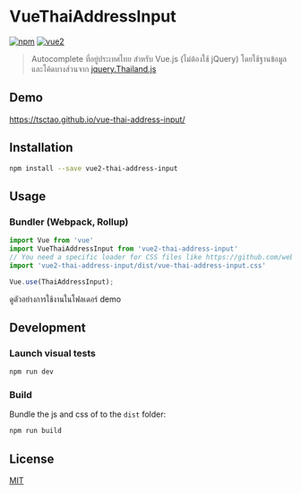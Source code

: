 # VueThaiAddressInput

[![npm](https://img.shields.io/npm/v/vue-thai-address-input.svg)](https://www.npmjs.com/package/vue-thai-address-input) [![vue2](https://img.shields.io/badge/vue-2.x-brightgreen.svg)](https://vuejs.org/)

> Autocomplete ที่อยู่ประเทศไทย สำหรับ Vue.js (ไม่ต้องใช้ jQuery) โดยใช้ฐานข้อมูลและโค้ดบางส่วนจาก [jquery.Thailand.js](https://github.com/earthchie/jquery.Thailand.js)

## Demo

https://tsctao.github.io/vue-thai-address-input/

## Installation

```bash
npm install --save vue2-thai-address-input
```

## Usage

### Bundler (Webpack, Rollup)

```js
import Vue from 'vue'
import VueThaiAddressInput from 'vue2-thai-address-input'
// You need a specific loader for CSS files like https://github.com/webpack/css-loader
import 'vue2-thai-address-input/dist/vue-thai-address-input.css'

Vue.use(ThaiAddressInput);
```

ดูตัวอย่างการใช้งานในโฟลเดอร์ demo

## Development

### Launch visual tests

```bash
npm run dev
```

### Build

Bundle the js and css of to the `dist` folder:

```bash
npm run build
```

## License

[MIT](http://opensource.org/licenses/MIT)
